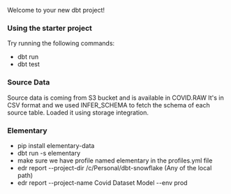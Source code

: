 Welcome to your new dbt project!

### Using the starter project

Try running the following commands:
- dbt run
- dbt test

### Source Data

Source data is coming from S3 bucket and is available in COVID.RAW
It's in CSV format and we used INFER_SCHEMA to fetch the schema of each source table.
Loaded it using storage integration.

### Elementary
- pip install elementary-data
- dbt run -s elementary
- make sure we have profile named elementary in the profiles.yml file
- edr report --project-dir /c/Personal/dbt-snowflake (Any of the local path)
- edr report --project-name Covid Dataset Model --env prod